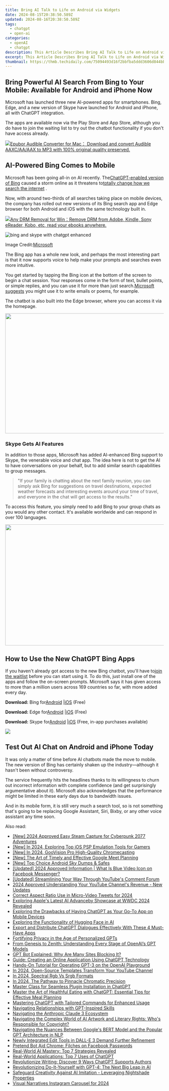 ```yaml
---
title: Bring AI Talk to Life on Android via Widgets
date: 2024-08-15T20:38:50.589Z
updated: 2024-08-16T20:38:50.589Z
tags:
  - chatgpt
  - open-ai
categories:
  - openAI
  - chatgpt
description: This Article Describes Bring AI Talk to Life on Android via Widgets
excerpt: This Article Describes Bring AI Talk to Life on Android via Widgets
thumbnail: https://thmb.techidaily.com/75094493d16f2bbfba5ddd3606d844bb40194fe955c3651a5dce9049b56d6392.jpg
---
```


## Bring Powerful AI Search From Bing to Your Mobile: Available for Android and iPhone Now

 Microsoft has launched three new AI-powered apps for smartphones. Bing, Edge, and a new version of Skype have launched for Android and iPhone, all with ChatGPT integration.

 The apps are available now via the Play Store and App Store, although you do have to join the waiting list to try out the chatbot functionality if you don't have access already.

<!-- affiliate ads begin -->
<a href="https://secure.2checkout.com/order/checkout.php?PRODS=4713565&QTY=1&AFFILIATE=108875&CART=1"><img src="https://www.epubor.com/images/uppic/audible-converter-interface.png" border="0">Epubor Audible Converter for Mac： Download and convert Audible AAXC/AA/AAX to MP3 with 100% original quality preserved.</a>
<!-- affiliate ads end -->
## AI-Powered Bing Comes to Mobile

 Microsoft has been going all-in on AI recently. The[ChatGPT-enabled version of Bing](https://www.makeuseof.com/microsoft-bing-gets-chatgpt-ai/) caused a storm online as it threatens to[totally change how we search the internet](https://www.makeuseof.com/is-chatgpt-search-engine-threat/) .

 Now, with around two-thirds of all searches taking place on mobile devices, the company has rolled out new versions of its Bing search app and Edge browser for both Android and iOS with the same technology built in.

<!-- affiliate ads begin -->
<a href="https://secure.2checkout.com/order/checkout.php?PRODS=4600113&QTY=1&AFFILIATE=108875&CART=1"><img src="https://www.epubor.com/images/drm-removal-feature2.png" border="0">Any DRM Removal for Win：Remove DRM from Adobe, Kindle, Sony eReader, Kobo, etc, read your ebooks anywhere.</a>
<!-- affiliate ads end -->
![bing and skype with chatgpt enhanced](https://static1.makeuseofimages.com/wordpress/wp-content/uploads/2023/02/bing-and-skype-with-chatgpt-enhanced.jpg)

 Image Credit:[Microsoft](https://blogs.microsoft.com/blog/2023/02/22/the-new-bing-preview-experience-arrives-on-bing-and-edge-mobile-apps-introducing-bing-now-in-skype/)

 The Bing app has a whole new look, and perhaps the most interesting part is that it now supports voice to help make your prompts and searches even more intuitive.

 You get started by tapping the Bing icon at the bottom of the screen to begin a chat session. Your responses come in the form of text, bullet points, or simple replies, and you can use it for more than just search.[Microsoft suggests](https://blogs.microsoft.com/blog/2023/02/22/the-new-bing-preview-experience-arrives-on-bing-and-edge-mobile-apps-introducing-bing-now-in-skype/) you might use it to write emails or poems, for example.

 The chatbot is also built into the Edge browser, where you can access it via the homepage.

<!-- affiliate ads begin -->
<a href="https://twopages.pxf.io/c/5597632/2016067/18544" target="_top" id="2016067"><img src="//a.impactradius-go.com/display-ad/18544-2016067" border="0" alt="" width="1020" height="380"/></a><img height="0" width="0" src="https://imp.pxf.io/i/5597632/2016067/18544" style="position:absolute;visibility:hidden;" border="0" />
<!-- affiliate ads end -->
### Skype Gets AI Features

 In addition to those apps, Microsoft has added AI-enhanced Bing support to Skype, the venerable voice and chat app. The idea here is not to get the AI to have conversations on your behalf, but to add similar search capabilities to group messages.

> "If your family is chatting about the next family reunion, you can simply ask Bing for suggestions on travel destinations, expected weather forecasts and interesting events around your time of travel, and everyone in the chat will get access to the results."

 To access this feature, you simply need to add Bing to your group chats as you would any other contact. It's available worldwide and can respond in over 100 languages.

<!-- affiliate ads begin -->
<a href="https://ship7com.pxf.io/c/5597632/1509856/17634" target="_top" id="1509856"><img src="//a.impactradius-go.com/display-ad/17634-1509856" border="0" alt="" width="730" height="383"/></a>
<!-- affiliate ads end -->
## How to Use the New ChatGPT Bing Apps

 If you haven't already got access to the new Bing chatbot, you'll have to[join the waitlist](https://www.makeuseof.com/try-bing-ai-powered-search-engine/) before you can start using it. To do this, just install one of the apps and follow the on-screen prompts. Microsoft says it has given access to more than a million users across 169 countries so far, with more added every day.

**Download:** Bing for[Android](https://www.anrdoezrs.net/links/7251228/type/dlg/sid/UUmuoUeUpU2022079/https://play.google.com/store/apps/details?id=com.microsoft.bing) |[iOS](https://apps.apple.com/us/app/microsoft-bing-search/id345323231) (Free)

**Download:** Edge for[Android](https://www.anrdoezrs.net/links/7251228/type/dlg/sid/UUmuoUeUpU2022079/https://play.google.com/store/apps/details?id=com.microsoft.emmx) |[iOS](https://apps.apple.com/us/app/microsoft-edge-web-browser/id1288723196) (Free)

**Download:** Skype for[Android](https://www.anrdoezrs.net/links/7251228/type/dlg/sid/UUmuoUeUpU2022079/https://play.google.com/store/apps/details?id=com.skype.raider) |[iOS](https://apps.apple.com/us/app/skype/id304878510) (Free, in-app purchases available)

<!-- affiliate ads begin -->
<a href="https://secure.2checkout.com/order/checkout.php?PRODS=4940312&QTY=1&AFFILIATE=108875&CART=1"><img src="https://secure.avangate.com/images/merchant/333ac5d90817d69113471fbb6e531bee/sps-partnership-728x90eng.png" border="0"></a>
<!-- affiliate ads end -->
## Test Out AI Chat on Android and iPhone Today

 It was only a matter of time before AI chatbots made the move to mobile. The new version of Bing has certainly shaken up the industry—although it hasn't been without controversy.

 The service frequently hits the headlines thanks to its willingness to churn out incorrect information with complete confidence (and get surprisingly argumentative about it). Microsoft also acknowledges that the performance might be limited in these early days due to bandwidth issues.

 And in its mobile form, it is still very much a search tool, so is not something that's going to be replacing Google Assistant, Siri, Bixby, or any other voice assistant any time soon.


<ins class="adsbygoogle"
     style="display:block"
     data-ad-format="autorelaxed"
     data-ad-client="ca-pub-7571918770474297"
     data-ad-slot="1223367746"></ins>



<ins class="adsbygoogle"
     style="display:block"
     data-ad-client="ca-pub-7571918770474297"
     data-ad-slot="8358498916"
     data-ad-format="auto"
     data-full-width-responsive="true"></ins>

<span class="atpl-alsoreadstyle">Also read:</span>
<div><ul>
<li><a href="https://remote-screen-capture.techidaily.com/new-2024-approved-easy-steam-capture-for-cyberpunk-2077-adventures/"><u>[New] 2024 Approved  Easy Steam Capture for Cyberpunk 2077 Adventures</u></a></li>
<li><a href="https://screen-activity-recording.techidaily.com/new-in-2024-exploring-top-ios-psp-emulation-tools-for-gamers/"><u>[New] In 2024, Exploring Top iOS PSP Emulation Tools for Gamers</u></a></li>
<li><a href="https://screen-capture.techidaily.com/new-in-2024-goovision-pro-high-quality-chromecasting/"><u>[New] In 2024, GooVision Pro  High-Quality Chromecasting</u></a></li>
<li><a href="https://screen-activity-recording.techidaily.com/new-the-art-of-timely-and-effective-google-meet-planning/"><u>[New] The Art of Timely and Effective Google Meet Planning</u></a></li>
<li><a href="https://some-skills.techidaily.com/new-top-choice-android-sky-dumps-and-safes/"><u>[New] Top Choice  Android Sky Dumps & Safes</u></a></li>
<li><a href="https://facebook-video-recording.techidaily.com/updated-2024-approved-information-what-is-blue-video-icon-on-facebook-messenger/"><u>[Updated] 2024 Approved  Information | What Is Blue Video Icon on Facebook Messenger?</u></a></li>
<li><a href="https://some-approaches.techidaily.com/updated-streamlining-your-way-through-youtubes-comment-forum/"><u>[Updated] Streamlining Your Way Through YouTube's Comment Forum</u></a></li>
<li><a href="https://youtube-stream.techidaily.com/2024-approved-understanding-your-youtube-channels-revenue-new-updates/"><u>2024 Approved  Understanding Your YouTube Channel's Revenue - New Updates</u></a></li>
<li><a href="https://twitter-videos.techidaily.com/correct-aspect-ratio-use-in-micro-video-tweets-for-2024/"><u>Correct Aspect Ratio Use in Micro-Video Tweets for 2024</u></a></li>
<li><a href="https://tech-hub.techidaily.com/exploring-apples-latest-ai-advanceby-showcase-at-wwdc-2024-revealed/"><u>Exploring Apple's Latest AI Advanceby Showcase at WWDC 2024 Revealed</u></a></li>
<li><a href="https://tech-hub.techidaily.com/exploring-the-drawbacks-of-having-chatgpt-as-your-go-to-app-on-mobile-devices/"><u>Exploring the Drawbacks of Having ChatGPT as Your Go-To App on Mobile Devices</u></a></li>
<li><a href="https://tech-hub.techidaily.com/exploring-the-functionality-of-hugging-face-in-ai/"><u>Exploring the Functionality of Hugging Face in AI</u></a></li>
<li><a href="https://tech-hub.techidaily.com/export-and-distribute-chatgpt-dialogues-effectively-with-these-4-must-have-apps/"><u>Export and Distribute ChatGPT Dialogues Effectively With These 4 Must-Have Apps</u></a></li>
<li><a href="https://tech-hub.techidaily.com/fortifying-privacy-in-the-age-of-personalized-gpts/"><u>Fortifying Privacy in the Age of Personalized GPTs</u></a></li>
<li><a href="https://tech-hub.techidaily.com/from-genesis-to-zenith-understanding-every-stage-of-openais-gpt-models/"><u>From Genesis to Zenith: Understanding Every Stage of OpenAI’s GPT Models</u></a></li>
<li><a href="https://tech-hub.techidaily.com/gpt-bot-explained-why-are-many-sites-blocking-it/"><u>GPT Bot Explained: Why Are Many Sites Blocking It?</u></a></li>
<li><a href="https://tech-hub.techidaily.com/guide-creating-an-online-application-using-chatgpt-technology/"><u>Guide: Creating an Online Application Using ChatGPT Technology</u></a></li>
<li><a href="https://tech-hub.techidaily.com/hands-on-tutorial-for-operating-gpt-3-on-the-openai-playground/"><u>Hands-On Tutorial for Operating GPT-3 on the OpenAI Playground</u></a></li>
<li><a href="https://youtube-web.techidaily.com/24-open-source-templates-transform-your-youtube-channel/"><u>In 2024, Open-Source Templates Transform Your YouTube Channel</u></a></li>
<li><a href="https://extra-skills.techidaily.com/in-2024-spectral-rgb-vs-srgb-formats/"><u>In 2024, Spectral Rgb Vs Srgb Formats</u></a></li>
<li><a href="https://some-skills.techidaily.com/in-2024-the-pathway-to-pinnacle-chromatic-precision/"><u>In 2024, The Pathway to Pinnacle Chromatic Precision</u></a></li>
<li><a href="https://tech-hub.techidaily.com/master-class-for-seamless-plugin-installation-in-chatgpt/"><u>Master Class for Seamless Plugin Installation in ChatGPT</u></a></li>
<li><a href="https://tech-hub.techidaily.com/master-the-art-of-healthful-eating-with-chatgpt-essential-tips-for-effective-meal-planning/"><u>Master the Art of Healthful Eating with ChatGPT: Essential Tips for Effective Meal Planning</u></a></li>
<li><a href="https://tech-hub.techidaily.com/mastering-chatgpt-with-tailored-commands-for-enhanced-usage/"><u>Mastering ChatGPT with Tailored Commands for Enhanced Usage</u></a></li>
<li><a href="https://tech-hub.techidaily.com/navigating-relationships-with-gpt-inspired-skills/"><u>Navigating Relationships with GPT-Inspired Skills</u></a></li>
<li><a href="https://tech-hub.techidaily.com/navigating-the-anthropic-claude-3-ecosystem/"><u>Navigating the Anthropic Claude 3 Ecosystem</u></a></li>
<li><a href="https://tech-hub.techidaily.com/navigating-the-complex-world-of-ai-artwork-and-literary-rights-whos-responsible-for-copyright/"><u>Navigating the Complex World of AI Artwork and Literary Rights: Who's Responsible for Copyright?</u></a></li>
<li><a href="https://tech-hub.techidaily.com/navigating-the-nuances-between-googles-bert-model-and-the-popular-gpt-architecture-in-nlp/"><u>Navigating the Nuances Between Google's BERT Model and the Popular GPT Architecture in NLP</u></a></li>
<li><a href="https://tech-hub.techidaily.com/newly-integrated-edit-tools-in-dall-e-3-demand-further-refinement/"><u>Newly Integrated Edit Tools in DALL-E 3 Demand Further Refinement</u></a></li>
<li><a href="https://tech-hub.techidaily.com/pretend-bot-aid-chrome-filches-on-facebook-passwords/"><u>Pretend Bot Aid Chrome: Filches on Facebook Passwords</u></a></li>
<li><a href="https://tech-hub.techidaily.com/real-world-ai-mastery-top-7-strategies-revealed/"><u>Real-World AI Mastery: Top 7 Strategies Revealed</u></a></li>
<li><a href="https://tech-hub.techidaily.com/real-world-applications-top-7-uses-of-chatgpt/"><u>Real-World Applications: Top 7 Uses of ChatGPT</u></a></li>
<li><a href="https://tech-hub.techidaily.com/revolutionize-writing-discover-9-ways-chatgpt-supports-authors/"><u>Revolutionize Writing: Discover 9 Ways ChatGPT Supports Authors</u></a></li>
<li><a href="https://tech-hub.techidaily.com/revolutionizing-do-it-yourself-with-gpt-4-the-next-big-leap-in-ai/"><u>Revolutionizing Do-It-Yourself with GPT-4: The Next Big Leap in AI</u></a></li>
<li><a href="https://tech-hub.techidaily.com/safeguard-creativity-against-ai-imitation-leveraging-nightshade-properties/"><u>Safeguard Creativity Against AI Imitation - Leveraging Nightshade Properties</u></a></li>
<li><a href="https://instagram-video-files.techidaily.com/visual-narratives-instagram-carousel-for-2024/"><u>Visual Narratives  Instagram Carousel for 2024</u></a></li>
</ul></div>
